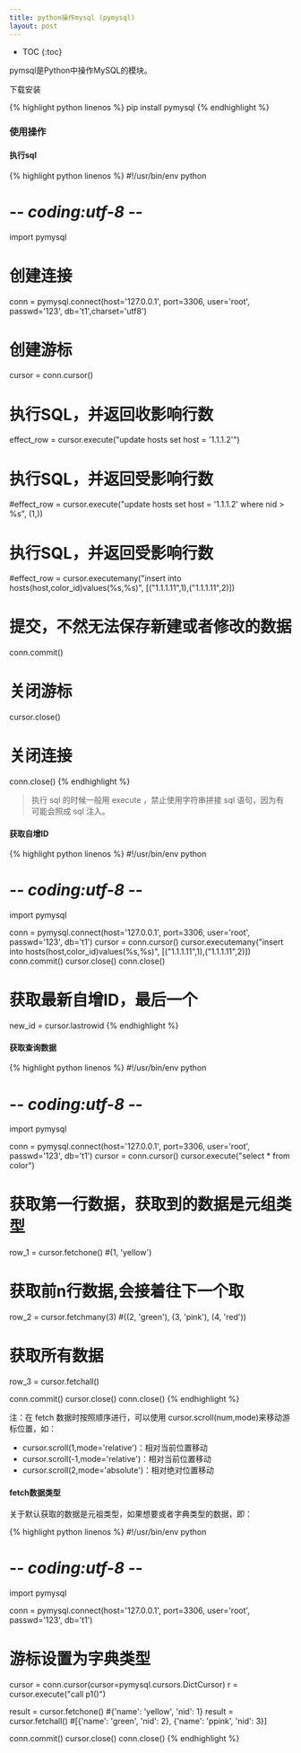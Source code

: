 ```yaml
---
title: python操作mysql (pymysql)
layout: post
---
```


* TOC
{:toc}

pymsql是Python中操作MySQL的模块。  

下载安装  

{% highlight python linenos %}
pip install pymysql
{% endhighlight %}

###  使用操作

#### 执行sql

{% highlight python linenos %}
#!/usr/bin/env python
# -*- coding:utf-8 -*-
import pymysql
  
# 创建连接
conn = pymysql.connect(host='127.0.0.1', port=3306, user='root', passwd='123', db='t1',charset='utf8')
# 创建游标
cursor = conn.cursor()
  
# 执行SQL，并返回收影响行数
effect_row = cursor.execute("update hosts set host = '1.1.1.2'")
  
# 执行SQL，并返回受影响行数
#effect_row = cursor.execute("update hosts set host = '1.1.1.2' where nid > %s", (1,))
  
# 执行SQL，并返回受影响行数
#effect_row = cursor.executemany("insert into hosts(host,color_id)values(%s,%s)", [("1.1.1.11",1),("1.1.1.11",2)])
  
  
# 提交，不然无法保存新建或者修改的数据
conn.commit()
  
# 关闭游标
cursor.close()
# 关闭连接
conn.close()
{% endhighlight %}

> 执行 sql 的时候一般用 execute ，禁止使用字符串拼接 sql 语句，因为有可能会照成 sql 注入。

#### 获取自增ID

{% highlight python linenos %}
#!/usr/bin/env python
# -*- coding:utf-8 -*-
import pymysql
  
conn = pymysql.connect(host='127.0.0.1', port=3306, user='root', passwd='123', db='t1')
cursor = conn.cursor()
cursor.executemany("insert into hosts(host,color_id)values(%s,%s)", [("1.1.1.11",1),("1.1.1.11",2)])
conn.commit()
cursor.close()
conn.close()
  
# 获取最新自增ID，最后一个
new_id = cursor.lastrowid
{% endhighlight %}

#### 获取查询数据

{% highlight python linenos %}
#!/usr/bin/env python
# -*- coding:utf-8 -*-
import pymysql
  
conn = pymysql.connect(host='127.0.0.1', port=3306, user='root', passwd='123', db='t1')
cursor = conn.cursor()
cursor.execute("select * from color")
  
# 获取第一行数据，获取到的数据是元组类型
row_1 = cursor.fetchone()       #(1, 'yellow')
  
# 获取前n行数据,会接着往下一个取
row_2 = cursor.fetchmany(3)     #((2, 'green'), (3, 'pink'), (4, 'red'))

# 获取所有数据
row_3 = cursor.fetchall()
  
conn.commit()
cursor.close()
conn.close()
{% endhighlight %}

注：在 fetch 数据时按照顺序进行，可以使用 cursor.scroll(num,mode)来移动游标位置，如：

- cursor.scroll(1,mode='relative')：相对当前位置移动
- cursor.scroll(-1,mode='relative')：相对当前位置移动
- cursor.scroll(2,mode='absolute')：相对绝对位置移动

#### fetch数据类型

关于默认获取的数据是元祖类型，如果想要或者字典类型的数据，即：

{% highlight python linenos %}
#!/usr/bin/env python
# -*- coding:utf-8 -*-
import pymysql
  
conn = pymysql.connect(host='127.0.0.1', port=3306, user='root', passwd='123', db='t1')
  
# 游标设置为字典类型
cursor = conn.cursor(cursor=pymysql.cursors.DictCursor)
r = cursor.execute("call p1()")
  
result = cursor.fetchone()      #{'name': 'yellow', 'nid': 1}
result = cursor.fetchall()      #[{'name': 'green', 'nid': 2}, {'name': 'ppink', 'nid': 3}]

conn.commit()
cursor.close()
conn.close()
{% endhighlight %}